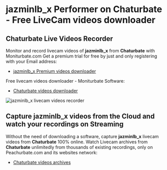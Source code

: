 # jazminlb_x Performer on Chaturbate - Free LiveCam videos downloader

## Chaturbate Live Videos Recorder

Monitor and record livecam videos of **jazminlb_x** from **Chaturbate** with Moniturbate.com
Get a premium trial for free by just and only registering with your Email address:
* [jazminlb_x Premium videos downloader](https://moniturbate.com/request-demo-licence-key.html)

Free livecam videos downloader - Moniturbate Software:
* [Chaturbate videos downloader](https://moniturbate.com/moniturbate-download-software.html)

![jazminlb_x livecam videos recorder](https://peachurnet.com/templates/moniturbate-software.png)


## Capture jazminlb_x videos from the Cloud and watch your recordings on Streaming

Without the need of downloading a software, capture **jazminlb_x** livecam videos from **Chaturbate** 100% online.
Watch Livecam archives from **Chaturbate** unlimitedly from thousands of existing recordings, only on Peachurbate.com and its websites network:
* [Chaturbate videos archives](https://peachurnet.com/)